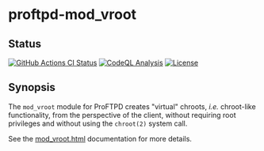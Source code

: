 proftpd-mod_vroot
=================

Status
------
[![GitHub Actions CI Status](https://github.com/Castaglia/proftpd-mod_vroot/actions/workflows/ci.yml/badge.svg?branch=master)](https://github.com/Castaglia/proftpd-mod_vroot/actions/workflows/ci.yml)
[![CodeQL Analysis](https://github.com/Castaglia/proftpd-mod_vroot/actions/workflows/codeql.yml/badge.svg)](https://github.com/Castaglia/proftpd-mod_vroot/actions/workflows/codeql.yml)
[![License](https://img.shields.io/badge/license-GPL-brightgreen.svg)](https://img.shields.io/badge/license-GPL-brightgreen.svg)

Synopsis
--------
The `mod_vroot` module for ProFTPD creates "virtual" chroots, _i.e._ chroot-like
functionality, from the perspective of the client, without requiring root
privileges and without using the `chroot(2)` system call.

See the [mod_vroot.html](https://htmlpreview.github.io/?https://github.com/Castaglia/proftpd-mod_vroot/blob/master/mod_vroot.html) documentation for more details.
